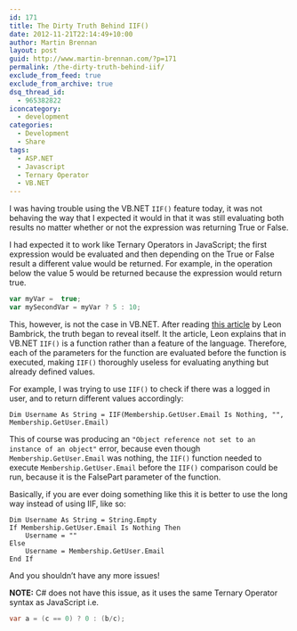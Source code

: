 ```yaml
---
id: 171
title: The Dirty Truth Behind IIF()
date: 2012-11-21T22:14:49+10:00
author: Martin Brennan
layout: post
guid: http://www.martin-brennan.com/?p=171
permalink: /the-dirty-truth-behind-iif/
exclude_from_feed: true
exclude_from_archive: true
dsq_thread_id:
  - 965382822
iconcategory:
  - development
categories:
  - Development
  - Share
tags:
  - ASP.NET
  - Javascript
  - Ternary Operator
  - VB.NET
---
```

I was having trouble using the VB.NET `IIF()` feature today, it was not behaving the way that I expected it would in that it was still evaluating both results no matter whether or not the expression was returning True or False.

<!--more-->

I had expected it to work like Ternary Operators in JavaScript; the first expression would be evaluated and then depending on the True or False result a different value would be returned. For example, in the operation below the value 5 would be returned because the expression would return true.

```javascript
var myVar =  true;
var mySecondVar = myVar ? 5 : 10;
```

This, however, is not the case in VB.NET. After reading [this article](http://secretgeek.net/iif_function.asp "IIF is a function, not a language feature") by Leon Bambrick, the truth began to reveal itself. It the article, Leon explains that in VB.NET `IIF()` is a function rather than a feature of the language. Therefore, each of the parameters for the function are evaluated before the function is executed, making `IIF()` thoroughly useless for evaluating anything but already defined values.

For example, I was trying to use `IIF()` to check if there was a logged in user, and to return different values accordingly:

```visualbasic
Dim Username As String = IIF(Membership.GetUser.Email Is Nothing, "", Membership.GetUser.Email)
```

This of course was producing an `"Object reference not set to an instance of an object"` error, because even though `Membership.GetUser.Email` was nothing, the `IIF()` function needed to execute `Membership.GetUser.Email` before the `IIF()` comparison could be run, because it is the FalsePart parameter of the function.

Basically, if you are ever doing something like this it is better to use the long way instead of using IIF, like so:

```visualbasic
Dim Username As String = String.Empty
If Membership.GetUser.Email Is Nothing Then
    Username = ""
Else
    Username = Membership.GetUser.Email
End If
```

And you shouldn’t have any more issues!

**NOTE:** C# does not have this issue, as it uses the same Ternary Operator syntax as JavaScript i.e.

```csharp
var a = (c == 0) ? 0 : (b/c);
```
